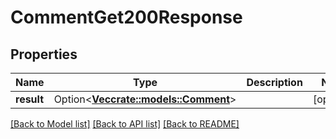 # CommentGet200Response

## Properties

Name | Type | Description | Notes
------------ | ------------- | ------------- | -------------
**result** | Option<[**Vec<crate::models::Comment>**](comment.md)> |  | [optional]

[[Back to Model list]](../README.md#documentation-for-models) [[Back to API list]](../README.md#documentation-for-api-endpoints) [[Back to README]](../README.md)


